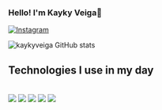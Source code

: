 ### Hello! I'm Kayky Veiga🤚

[![Instagram](https://img.shields.io/badge/Instagram-E4405F?style=for-the-badge&logo=instagram&logoColor=white)](https://www.instagram.com/invites/contact/?i=1ulhvtj8j0r64&utm_content=4ayc4pr)

![kaykyveiga GitHub stats](https://github-readme-stats.vercel.app/api?username=kaykyveiga&show_icons=true&theme=onedark)

## Technologies I use in my day

<div style="display:inline_block"><br/>
 <img align="center" alt"html5" src="https://img.shields.io/badge/HTML5-E34F26?style=for-the-badge&logo=html5&logoColor=white"/>
 <img align="center" alt"css" src="https://img.shields.io/badge/CSS3-1572B6?style=for-the-badge&logo=css3&logoColor=white"/>
 <img align="center" alt"javascript" src="https://img.shields.io/badge/JavaScript-F7DF1E?style=for-the-badge&logo=javascript&logoColor=black"/>
 <img align="center" alt"nodejs" src="https://img.shields.io/badge/Node.js-43853D?style=for-the-badge&logo=node.js&logoColor=white"/>
 <img align="center" alt"react" src="https://img.shields.io/badge/React-20232A?style=for-the-badge&logo=react&logoColor=61DAFB"/>
</div>
